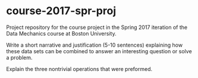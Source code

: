 # course-2017-spr-proj
Project repository for the course project in the Spring 2017 iteration of the Data Mechanics course at Boston University.

Write a short narrative and justification (5-10 sentences) explaining how these data sets can be combined to answer an interesting question or solve a problem. 

Explain the three nontrivial operations that were preformed.
